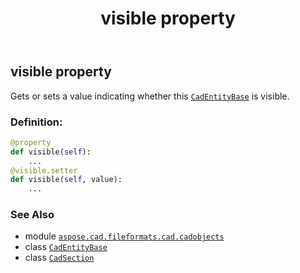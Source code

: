 ﻿---
title: visible property
second_title: Aspose.CAD for Python via .NET API References
description: 
type: docs
weight: 600
url: /python-net/aspose.cad.fileformats.cad.cadobjects/cadsection/visible/
is_root: false
---

## visible property


Gets or sets a value indicating whether this [`CadEntityBase`](/cad/python-net/aspose.cad.fileformats.cad.cadobjects/cadentitybase) is visible.
### Definition:
```python
@property
def visible(self):
    ...
@visible.setter
def visible(self, value):
    ...
```

### See Also
* module [`aspose.cad.fileformats.cad.cadobjects`](../../)
* class [`CadEntityBase`](/cad/python-net/aspose.cad.fileformats.cad.cadobjects/cadentitybase)
* class [`CadSection`](/cad/python-net/aspose.cad.fileformats.cad.cadobjects/cadsection)
